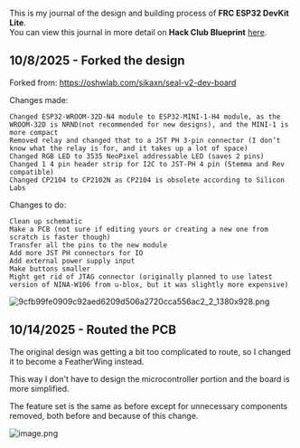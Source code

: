 <!--
  ===================    !!READ THIS NOTICE!!   ====================
  DO NOT edit this file manually. Your changes WILL BE OVERWRITTEN!
  This journal is auto generated and updated by Hack Club Blueprint.
  To edit this file, please edit your journal entries on Blueprint.
  ==================================================================
-->

This is my journal of the design and building process of **FRC ESP32 DevKit Lite**.  
You can view this journal in more detail on **Hack Club Blueprint** [here](https://blueprint.hackclub.com/projects/301).


## 10/8/2025 - Forked the design  

Forked from: https://oshwlab.com/sikaxn/seal-v2-dev-board

Changes made:

    Changed ESP32-WROOM-32D-N4 module to ESP32-MINI-1-H4 module, as the WROOM-32D is NRND(not recommended for new designs), and the MINI-1 is more compact
    Removed relay and changed that to a JST PH 3-pin connector (I don’t know what the relay is for, and it takes up a lot of space)
    Changed RGB LED to 3535 NeoPixel addressable LED (saves 2 pins)
    Changed 1 4 pin header strip for I2C to JST-PH 4 pin (Stemma and Rev compatible)
    Changed CP2104 to CP2102N as CP2104 is obsolete according to Silicon Labs

Changes to do:

    Clean up schematic
    Make a PCB (not sure if editing yours or creating a new one from scratch is faster though)
    Transfer all the pins to the new module
    Add more JST PH connectors for IO
    Add external power supply input
    Make buttons smaller
    Might get rid of JTAG connector (originally planned to use latest version of NINA-W106 from u-blox, but it was slightly more expensive)

![9cfb99fe0909c92aed6209d506a2720cca556ac2_2_1380x928.png](https://blueprint.hackclub.com/user-attachments/blobs/proxy/eyJfcmFpbHMiOnsiZGF0YSI6MTExMiwicHVyIjoiYmxvYl9pZCJ9fQ==--facade716e889d8850b5539d3cca429a305c19a1/9cfb99fe0909c92aed6209d506a2720cca556ac2_2_1380x928.png)

  

## 10/14/2025 - Routed the PCB  

The original design was getting a bit too complicated to route, so I changed it to become a FeatherWing instead.

This way I don't have to design the microcontroller portion and the board is more simplified.

The feature set is the same as before except for unnecessary components removed, both before and because of this change.

![image.png](https://blueprint.hackclub.com/user-attachments/blobs/proxy/eyJfcmFpbHMiOnsiZGF0YSI6MjIyNywicHVyIjoiYmxvYl9pZCJ9fQ==--e374990ce4cf2d8c2f84eb2bd1db25a351271eeb/image.png)
  

